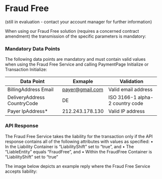 # Fraud Free 
(still in evaluation - contact your account manager for further information)

When using our Fraud Free solution (requires a concerned contract amendment) the transmission of the specific parameters is mandatory:

### <a name="ff-mandatory"></a> Mandatory Data Points
The following data points are mandatory and must contain valid values when using the Fraud Free Service and calling PaymentPage Initialize or Transaction Initialize:

| Data Point  | Exmaple | Validation |
| ------------- | ------------- | ------------- |
| BillingAddress Email | payer@gmail.com  | Valid email address |
| DeliveryAddress CountryCode  | DE  | ISO 3166-1 alpha-2 country code |
| Payer IpAddress* | 212.243.178.130  | Valid IP address |

### <a name="ff-response"></a> API Response

The Fraud Free Service takes the liability for the transaction only if the API response contains all of the following attributes with values as specified:
•	In the Liability Container is “LiabilityShift” set to “true”, and
•	The “LiableEntity” equals “FraudFree”, and 
•	Within the FraudFree Container is  “LiabilityShift” set to “true”

The image below depicts an example reply where the Fraud Free Service accepts liability: 
